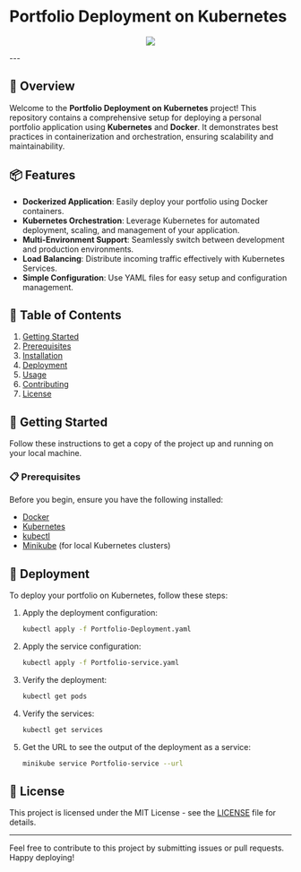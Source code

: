 # Portfolio Deployment on Kubernetes
<p align="center">
   <a href="https://skillicons.dev">
      <img src="https://skillicons.dev/icons?i=git,kubernetes,docker&size=10" />
   </a>
</p>
---

## 🚀 Overview

Welcome to the **Portfolio Deployment on Kubernetes** project! This repository contains a comprehensive setup for deploying a personal portfolio application using **Kubernetes** and **Docker**. It demonstrates best practices in containerization and orchestration, ensuring scalability and maintainability.

## 📦 Features

- **Dockerized Application**: Easily deploy your portfolio using Docker containers.
- **Kubernetes Orchestration**: Leverage Kubernetes for automated deployment, scaling, and management of your application.
- **Multi-Environment Support**: Seamlessly switch between development and production environments.
- **Load Balancing**: Distribute incoming traffic effectively with Kubernetes Services.
- **Simple Configuration**: Use YAML files for easy setup and configuration management.

## 📜 Table of Contents

1. [Getting Started](#getting-started)
2. [Prerequisites](#prerequisites)
3. [Installation](#installation)
4. [Deployment](#deployment)
5. [Usage](#usage)
6. [Contributing](#contributing)
7. [License](#license)

## 🚧 Getting Started

Follow these instructions to get a copy of the project up and running on your local machine.

### 📋 Prerequisites

Before you begin, ensure you have the following installed:

- [Docker](https://www.docker.com/get-started)
- [Kubernetes](https://kubernetes.io/docs/setup/)
- [kubectl](https://kubernetes.io/docs/tasks/tools/install-kubectl/)
- [Minikube](https://minikube.sigs.k8s.io/docs/start/) (for local Kubernetes clusters)

## 🚀 Deployment

To deploy your portfolio on Kubernetes, follow these steps:

1. Apply the deployment configuration:
   ```bash
   kubectl apply -f Portfolio-Deployment.yaml
   ```
2. Apply the service configuration:
   ```bash
   kubectl apply -f Portfolio-service.yaml
   ```
3. Verify the deployment:
   ```bash
   kubectl get pods
   ```
4. Verify the services:
   ```bash
   kubectl get services
   ```
5. Get the URL to see the output of the deployment as a service:
   ```bash
   minikube service Portfolio-service --url
   ```

## 📄 License

This project is licensed under the MIT License - see the [LICENSE](LICENSE) file for details.

---

Feel free to contribute to this project by submitting issues or pull requests. Happy deploying!
